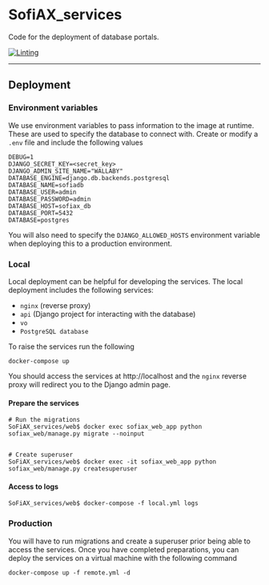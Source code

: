 # SofiAX_services

Code for the deployment of database portals.

[![Linting](https://github.com/AusSRC/SoFiAX_services/actions/workflows/lint.yml/badge.svg)](https://github.com/AusSRC/SoFiAX_services/actions/workflows/lint.yml)

<HR>

## Deployment

### Environment variables

We use environment variables to pass information to the image at runtime. These are used to specify the database to connect with. Create or modify a ``.env`` file and include the following values

```
DEBUG=1
DJANGO_SECRET_KEY=<secret_key>
DJANGO_ADMIN_SITE_NAME="WALLABY"
DATABASE_ENGINE=django.db.backends.postgresql
DATABASE_NAME=sofiadb
DATABASE_USER=admin
DATABASE_PASSWORD=admin
DATABASE_HOST=sofiax_db
DATABASE_PORT=5432
DATABASE=postgres
```

You will also need to specify the `DJANGO_ALLOWED_HOSTS` environment variable when deploying this to a production environment.

### Local

Local deployment can be helpful for developing the services. The local deployment includes the following services:

* `nginx` (reverse proxy)
* `api` (Django project for interacting with the database)
* `vo` 
* `PostgreSQL database`

To raise the services run the following

```
docker-compose up
```

You should access the services at http://localhost and the `nginx` reverse proxy will redirect you to the Django admin page.

#### Prepare the services

```
# Run the migrations
SoFiAX_services/web$ docker exec sofiax_web_app python sofiax_web/manage.py migrate --noinput


# Create superuser
SoFiAX_services/web$ docker exec -it sofiax_web_app python sofiax_web/manage.py createsuperuser
```

#### Access to logs
```
SoFiAX_services/web$ docker-compose -f local.yml logs
```

### Production

You will have to run migrations and create a superuser prior being able to access the services. Once you have completed preparations, you can deploy the services on a virtual machine with the following command

```
docker-compose up -f remote.yml -d
```